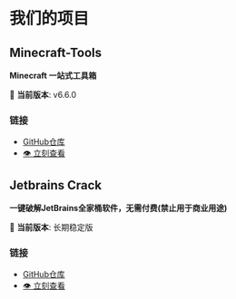 # 我们的项目

## Minecraft-Tools

**Minecraft 一站式工具箱**

🚀 **当前版本**: v6.6.0

### 链接

- [GitHub仓库](https://github.com/dongzheyu/Minecraft-Toos/)
- [👁️ 立刻查看](Minecraft-Toos.md)

## Jetbrains Crack

**一键破解JetBrains全家桶软件，无需付费(禁止用于商业用途)**

🚀 **当前版本**: 长期稳定版

### 链接

- [GitHub仓库](https://github.com/dongzheyu/jetbrains-Crack)
- [👁️ 立刻查看](Jetbrains-Crack.md)